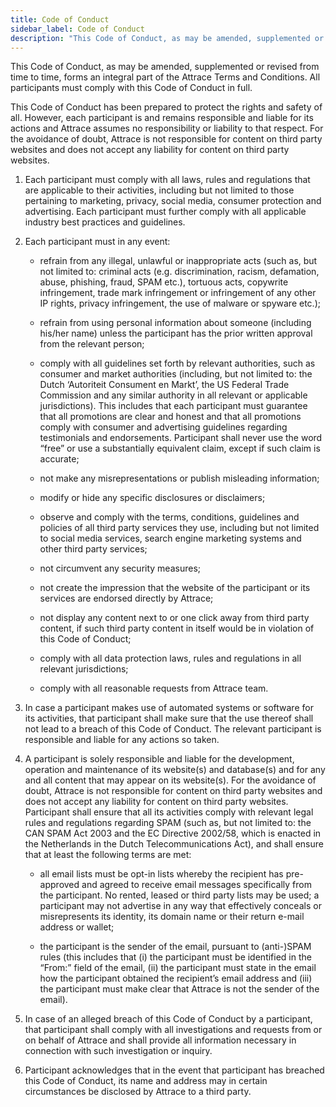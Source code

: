 ```yaml
---
title: Code of Conduct
sidebar_label: Code of Conduct
description: "This Code of Conduct, as may be amended, supplemented or revised from time to time, forms an integral part of the Attrace Terms and Conditions"
---
```


This Code of Conduct, as may be amended, supplemented or revised from time to time, forms an integral part of the Attrace Terms and Conditions. All participants must comply with this Code of Conduct in full.

This Code of Conduct has been prepared to protect the rights and safety of all. However, each participant is and remains responsible and liable for its actions and Attrace assumes no responsibility or liability to that respect. For the avoidance of doubt, Attrace is not responsible for content on third party websites and does not accept any liability for content on third party websites.

1. Each participant must comply with all laws, rules and regulations that are applicable to their activities, including but not limited to those pertaining to marketing, privacy, social media, consumer protection and advertising. Each participant must further comply with all applicable industry best practices and guidelines.

1. Each participant must in any event:

    * refrain from any illegal, unlawful or inappropriate acts (such as, but not limited to: criminal acts (e.g. discrimination, racism, defamation, abuse, phishing, fraud, SPAM etc.), tortuous acts, copywrite infringement, trade mark infringement or infringement of any other IP rights, privacy infringement, the use of malware or spyware etc.);

    * refrain from using personal information about someone (including his/her name) unless the participant has the prior written approval from the relevant person;

    * comply with all guidelines set forth by relevant authorities, such as consumer and market authorities (including, but not limited to: the Dutch ‘Autoriteit Consument en Markt’, the US Federal Trade Commission and any similar authority in all relevant or applicable jurisdictions). This includes that each participant must guarantee that all promotions are clear and honest and that all promotions comply with consumer and advertising guidelines regarding testimonials and endorsements. Participant shall never use the word “free” or use a substantially equivalent claim, except if such claim is accurate;

    * not make any misrepresentations or publish misleading information;

    * modify or hide any specific disclosures or disclaimers;

    * observe and comply with the terms, conditions, guidelines and policies of all third party services they use, including but not limited to social media services, search engine marketing systems and other third party services;

    * not circumvent any security measures;

    * not create the impression that the website of the participant or its services are endorsed directly by Attrace;

    * not display any content next to or one click away from third party content, if such third party content in itself would be in violation of this Code of Conduct;

    * comply with all data protection laws, rules and regulations in all relevant jurisdictions;

    * comply with all reasonable requests from Attrace team.

1. In case a participant makes use of automated systems or software for its activities, that participant shall make sure that the use thereof shall not lead to a breach of this Code of Conduct. The relevant participant is responsible and liable for any actions so taken.

1. A participant is solely responsible and liable for the development, operation and maintenance of its website(s) and database(s) and for any and all content that may appear on its website(s). For the avoidance of doubt, Attrace is not responsible for content on third party websites and does not accept any liability for content on third party websites. Participant shall ensure that all its activities comply with relevant legal rules and regulations regarding SPAM (such as, but not limited to: the CAN SPAM Act 2003 and the EC Directive 2002/58, which is enacted in the Netherlands in the Dutch Telecommunications Act), and shall ensure that at least the following terms are met:

    * all email lists must be opt-in lists whereby the recipient has pre-approved and agreed to receive email messages specifically from the participant. No rented, leased or third party lists may be used; a participant may not advertise in any way that effectively conceals or misrepresents its identity, its domain name or their return e-mail address or wallet;

    * the participant is the sender of the email, pursuant to (anti-)SPAM rules (this includes that (i) the participant must be identified in the “From:” field of the email, (ii) the participant must state in the email how the participant obtained the recipient’s email address and (iii) the participant must make clear that Attrace is not the sender of the email).

1. In case of an alleged breach of this Code of Conduct by a participant, that participant shall comply with all investigations and requests from or on behalf of Attrace and shall provide all information necessary in connection with such investigation or inquiry.

1. Participant acknowledges that in the event that participant has breached this Code of Conduct, its name and address may in certain circumstances be disclosed by Attrace to a third party.